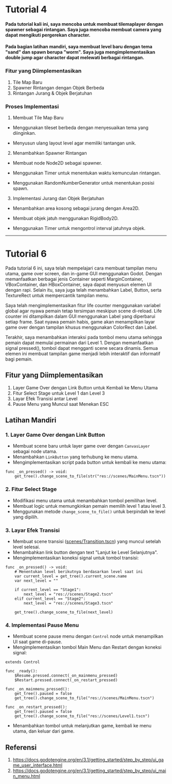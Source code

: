 # Tutorial 4

#### Pada tutorial kali ini, saya mencoba untuk membuat tilemaplayer dengan spawner sebagai rintangan. Saya juga mencoba membuat camera yang dapat mengikuti pergerekan character. 

#### Pada bagian latihan mandiri, saya membuat level baru dengan tema "sand" dan spawn berupa "worm". Saya juga mengimplementasikan double jump agar character dapat melewati berbagai rintangan. 

### Fitur yang Diimplementasikan
1. Tile Map Baru
2. Spawner Rintangan dengan Objek Berbeda
3. Rintangan Jurang & Objek Berjatuhan

### Proses Implementasi

1. Membuat Tile Map Baru

- Menggunakan tileset berbeda dengan menyesuaikan tema yang diinginkan.

- Menyusun ulang layout level agar memiliki tantangan unik.

2. Menambahkan Spawner Rintangan

- Membuat node Node2D sebagai spawner.

- Menggunakan Timer untuk menentukan waktu kemunculan rintangan.

- Menggunakan RandomNumberGenerator untuk menentukan posisi spawn.

3. Implementasi Jurang dan Objek Berjatuhan

- Menambahkan area kosong sebagai jurang dengan Area2D.

- Membuat objek jatuh menggunakan RigidBody2D.

- Menggunakan Timer untuk mengontrol interval jatuhnya objek.

---
# Tutorial 6

Pada tutorial 6 ini, saya telah mempelajari cara membuat tampilan menu utama, game over screen, dan in-game GUI menggunakan Godot. Dengan memanfaatkan berbagai jenis Container seperti MarginContainer, VBoxContainer, dan HBoxContainer, saya dapat menyusun elemen UI dengan rapi. Selain itu, saya juga telah menambahkan Label, Button, serta TextureRect untuk mempercantik tampilan menu.

Saya telah mengimplementasikan fitur life counter menggunakan variabel global agar nyawa pemain tetap tersimpan meskipun scene di-reload. Life counter ini ditampilkan dalam GUI menggunakan Label yang diperbarui setiap frame. Saat nyawa pemain habis, game akan menampilkan layar game over dengan tampilan khusus menggunakan ColorRect dan Label.

Terakhir, saya menambahkan interaksi pada tombol menu utama sehingga pemain dapat memulai permainan dari Level 1. Dengan memanfaatkan signal pressed(), tombol dapat mengganti scene secara dinamis. Semua elemen ini membuat tampilan game menjadi lebih interaktif dan informatif bagi pemain.

## Fitur yang Diimplementasikan

1. Layer Game Over dengan Link Button untuk Kembali ke Menu Utama
2. Fitur Select Stage untuk Level 1 dan Level 3
3. Layar Efek Transisi antar Level
4. Pause Menu yang Muncul saat Menekan ESC

## Latihan Mandiri

### 1. Layer Game Over dengan Link Button

- Membuat scene baru untuk layer game over dengan `CanvasLayer` sebagai node utama.
- Menambahkan `LinkButton` yang terhubung ke menu utama.
- Mengimplementasikan script pada button untuk kembali ke menu utama:

```gdscript
func _on_pressed() -> void:
    get_tree().change_scene_to_file(str("res://scenes/MainMenu.tscn"))
```

### 2. Fitur Select Stage

- Modifikasi menu utama untuk menambahkan tombol pemilihan level.
- Membuat logic untuk memungkinkan pemain memilih level 1 atau level 3.
- Menggunakan metode `change_scene_to_file()` untuk berpindah ke level yang dipilih.

### 3. Layar Efek Transisi

- Membuat scene transisi ([scenes/Transition.tscn](d:\Universitas\Semester%206\GameDev\tutorial6-gamedev\scenes\Transition.tscn)) yang muncul setelah level selesai.
- Menambahkan link button dengan text "Lanjut ke Level Selanjutnya".
- Mengimplementasikan koneksi signal untuk tombol transisi:

```gdscript
func _on_pressed() -> void:
    # Menentukan level berikutnya berdasarkan level saat ini
    var current_level = get_tree().current_scene.name
    var next_level = ""
    
    if current_level == "Stage1":
        next_level = "res://scenes/Stage2.tscn"
    elif current_level == "Stage2":
        next_level = "res://scenes/Stage3.tscn"
    
    get_tree().change_scene_to_file(next_level)
```

### 4. Implementasi Pause Menu

- Membuat scene pause menu dengan `Control` node untuk menampilkan UI saat game di-pause.
- Mengimplementasikan tombol Main Menu dan Restart dengan koneksi signal:

```gdscript
extends Control

func _ready():
    $Resume.pressed.connect(_on_mainmenu_pressed)
    $Restart.pressed.connect(_on_restart_pressed)

func _on_mainmenu_pressed():
    get_tree().paused = false 
    get_tree().change_scene_to_file("res://scenes/MainMenu.tscn")

func _on_restart_pressed():
    get_tree().paused = false  
    get_tree().change_scene_to_file("res://scenes/Level1.tscn")
```

- Menambahkan tombol untuk melanjutkan game, kembali ke menu utama, dan keluar dari game.

## Referensi

1. https://docs.godotengine.org/en/3.1/getting_started/step_by_step/ui_game_user_interface.html
2. https://docs.godotengine.org/en/3.1/getting_started/step_by_step/ui_main_menu.html
